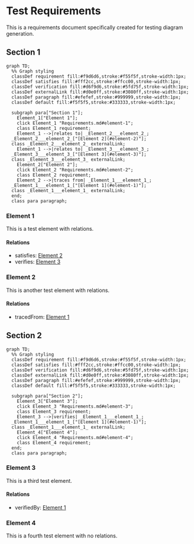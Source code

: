 # Test Requirements

This is a requirements document specifically created for testing diagram generation.

## Section 1

```mermaid
graph TD;
  %% Graph styling
  classDef requirement fill:#f9d6d6,stroke:#f55f5f,stroke-width:1px;
  classDef satisfies fill:#fff2cc,stroke:#ffcc00,stroke-width:1px;
  classDef verification fill:#d6f9d6,stroke:#5fd75f,stroke-width:1px;
  classDef externalLink fill:#d0e0ff,stroke:#3080ff,stroke-width:1px;
  classDef paragraph fill:#efefef,stroke:#999999,stroke-width:1px;
  classDef default fill:#f5f5f5,stroke:#333333,stroke-width:1px;

  subgraph para["Section 1"];
    Element_1["Element 1"];
    click Element_1 "Requirements.md#element-1";
    class Element_1 requirement;
    Element_1 -->|relates to| _Element_2___element_2_;
  _Element_2___element_2_["[Element 2](#element-2)"];
  class _Element_2___element_2_ externalLink;
    Element_1 -->|relates to| _Element_3___element_3_;
  _Element_3___element_3_["[Element 3](#element-3)"];
  class _Element_3___element_3_ externalLink;
    Element_2["Element 2"];
    click Element_2 "Requirements.md#element-2";
    class Element_2 requirement;
    Element_2 -->|traces from| _Element_1___element_1_;
  _Element_1___element_1_["[Element 1](#element-1)"];
  class _Element_1___element_1_ externalLink;
  end;
  class para paragraph;
```


### Element 1

This is a test element with relations.

#### Relations
  * satisfies: [Element 2](#element-2)
  * verifies: [Element 3](#element-3)

### Element 2

This is another test element with relations.

#### Relations
  * tracedFrom: [Element 1](#element-1)

## Section 2

```mermaid
graph TD;
  %% Graph styling
  classDef requirement fill:#f9d6d6,stroke:#f55f5f,stroke-width:1px;
  classDef satisfies fill:#fff2cc,stroke:#ffcc00,stroke-width:1px;
  classDef verification fill:#d6f9d6,stroke:#5fd75f,stroke-width:1px;
  classDef externalLink fill:#d0e0ff,stroke:#3080ff,stroke-width:1px;
  classDef paragraph fill:#efefef,stroke:#999999,stroke-width:1px;
  classDef default fill:#f5f5f5,stroke:#333333,stroke-width:1px;

  subgraph para["Section 2"];
    Element_3["Element 3"];
    click Element_3 "Requirements.md#element-3";
    class Element_3 requirement;
    Element_3 -->|verifies| _Element_1___element_1_;
  _Element_1___element_1_["[Element 1](#element-1)"];
  class _Element_1___element_1_ externalLink;
    Element_4["Element 4"];
    click Element_4 "Requirements.md#element-4";
    class Element_4 requirement;
  end;
  class para paragraph;
```


### Element 3

This is a third test element.

#### Relations
  * verifiedBy: [Element 1](#element-1)

### Element 4

This is a fourth test element with no relations.